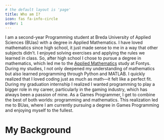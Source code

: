```yaml
---
# the default layout is 'page'
title: Who am I?
icon: fas fa-info-circle
order: 1
---
```


<link rel="stylesheet" href="/assets/css/cards.css">
<link rel="stylesheet" href="/assets/css/links.css">
I am a second-year Programming student at Breda University of Applied Sciences (BUas) with a degree in Applied Mathematics. I have loved mathematics since high school, it just made sense to me in a way that other subjects didn’t. I enjoyed solving exercises and applying the rules we learned in class. So, after high school I chose to pursue a degree in mathematics, which led me to the <a href="https://www.fontys.nl/Studeren/Opleidingen/Toegepaste-Wiskunde-voltijd.htm" target="_blank" rel="noopener noreferrer">Applied Mathematics</a> study at Fontys. During my studies, I not only deepened my understanding of mathematics but also learned programming through Python and MATLAB. I quickly realized that I loved coding just as much as math—it felt like a perfect fit. During my graduation internship I realized I wanted programming to play a bigger role in my career, particularly in the gaming industry, which has always been a passion of mine. As a Games Programmer, I get to combine the best of both worlds: programming and mathematics. This realization led me to BUas, where I am currently pursuing a degree in Games Programming and enjoying myself to the fullest.

# My Background

